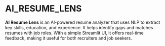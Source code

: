 # AI_RESUME_LENS
**AI Resume Lens** is an AI-powered resume analyzer that uses NLP to extract key skills, education, and experience. It helps identify gaps and matches resumes with job roles. With a simple Streamlit UI, it offers real-time feedback, making it useful for both recruiters and job seekers.
